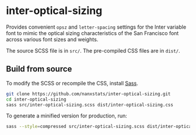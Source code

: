 # inter-optical-sizing

Provides convenient `opsz` and `letter-spacing` settings for the Inter variable
font to mimic the optical sizing characteristics of the San Francisco font
across various font sizes and weights.

The source SCSS file is in `src/`. The pre-compiled CSS files are in `dist/`.

## Build from source

To modify the SCSS or recompile the CSS, install [Sass](https://sass-lang.com/install/).

```bash
git clone https://github.com/nanxstats/inter-optical-sizing.git
cd inter-optical-sizing
sass src/inter-optical-sizing.scss dist/inter-optical-sizing.css
```

To generate a minified version for production, run:

```bash
sass --style=compressed src/inter-optical-sizing.scss dist/inter-optical-sizing.min.css
```
